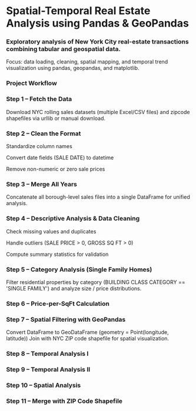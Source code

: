 # Spatial-Temporal Real Estate Analysis using Pandas & GeoPandas

### Exploratory analysis of New York City real-estate transactions combining tabular and geospatial data.
Focus: data loading, cleaning, spatial mapping, and temporal trend visualization using pandas, geopandas, and matplotlib.

### Project Workflow

### Step 1 – Fetch the Data

Download NYC rolling sales datasets (multiple Excel/CSV files) and zipcode shapefiles via urllib or manual download.

### Step 2 – Clean the Format

Standardize column names

Convert date fields (SALE DATE) to datetime

Remove non-numeric or zero sale prices

### Step 3 – Merge All Years

Concatenate all borough-level sales files into a single DataFrame for unified analysis.

### Step 4 – Descriptive Analysis & Data Cleaning

Check missing values and duplicates

Handle outliers (SALE PRICE > 0, GROSS SQ FT > 0)

Compute summary statistics for validation

### Step 5 – Category Analysis (Single Family Homes)

Filter residential properties by category (BUILDING CLASS CATEGORY == 'SINGLE FAMILY') and analyze size / price distributions.

### Step 6 – Price-per-SqFt Calculation

### Step 7 – Spatial Filtering with GeoPandas

Convert DataFrame to GeoDataFrame (geometry = Point(longitude, latitude))
Join with NYC ZIP code shapefile for spatial visualization.

### Step 8 – Temporal Analysis I

### Step 9 – Temporal Analysis II

### Step 10 – Spatial Analysis

### Step 11 – Merge with ZIP Code Shapefile
